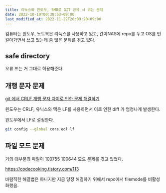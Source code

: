```yaml
---
title: 리눅스와 윈도우, SMB로 GIT 공유 시 겪는 문제
date: 2022-10-10T00:38:53+09:00
last_modified_at: 2022-11-22T20:09:20+09:00
---
```


컴퓨터는 윈도우, 노트북은 리눅스를 사용하고 있고, 간이NAS에 repo를 두고 OS를 번갈아가면서 쓰고 있는데 좀 많은 문제를 겪고 있다.

## safe directory

오류 뜨는 거 그대로 허용해준다.

## 개행 문자 문제

[git 에서 CRLF 개행 문자 차이로 인한 문제 해결하기](https://www.lesstif.com/gitbook/git-crlf-20776404.html)

윈도우는 CRLF, 유닉스와 맥은 LF를 사용하면서 이로 인한 diff 가 엄청나게 발생한다.

윈도우에서 LF로 설정한다.

```bash
git config --global core.eol lf
```

## 파일 모드 문제

거의 대부분의 파일이 100755 100644 모드 문제를 겪고 있었다.

https://codecooking.tistory.com/113

바람직한 해결법은 아니지만 지금 당장 해결하기 위해서 repo에서 filemode를 비활성화했음.